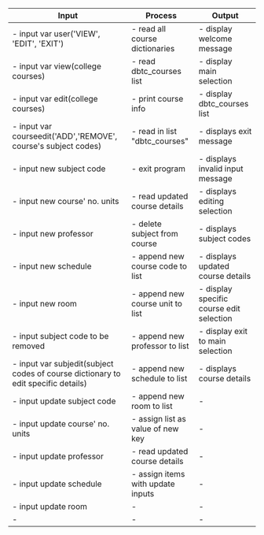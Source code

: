 | Input                                                                               | Process                          | Output                                           |
| ----------------------------------------------------------------------------------- | -------------------------------- | ------------------------------------------------ |
| - input var user('VIEW', 'EDIT', 'EXIT')                                            | - read all course dictionaries   | - display welcome message                        |
| - input var view(college courses)                                                   | - read dbtc_courses list         | - display main selection                         |
| - input var edit(college courses)                                                   | - print course info              | - display dbtc_courses list                      |
| - input var courseedit('ADD','REMOVE', course's subject codes)                      | - read in list "dbtc_courses"    | - displays exit message                          |
| - input new subject code                                                            | - exit program                   | - displays invalid input message                 |
| - input new course' no. units                                                       | - read updated course details    | - displays editing selection                     |
| - input new professor                                                               | - delete subject from course     | - displays subject codes                         |
| - input new schedule                                                                | - append new course code to list | - displays updated course details                |
| - input new room                                                                    | - append new course unit to list | - display specific course edit selection         |
| - input subject code to be removed                                                  | - append new professor to list   | - display exit to main selection                 |
| - input var subjedit(subject codes of course dictionary to edit specific details)   | - append new schedule to list    | - displays course details                        |
| - input update subject code                                                         | - append new room to list        | -                                                |
| - input update course' no. units                                                    | - assign list as value of new key| -                                                |
| - input update professor                                                            | - read updated course details    | -                                                |
| - input update schedule                                                             | - assign items with update inputs| -                                                |
| - input update room                                                                 | -                                | -                                                |
| -                                                                                   | -                                | -                                                |
